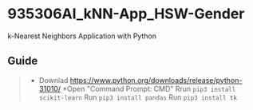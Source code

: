# 935306AI_kNN-App_HSW-Gender
 k-Nearest Neighbors Application with Python

## Guide
 >* Downlad https://www.python.org/downloads/release/python-31010/
 >*Open "Command Prompt: CMD"
 Rrun `pip3 install scikit-learn`
 Run `pip3 install pandas`
 Run `pip3 install tk`